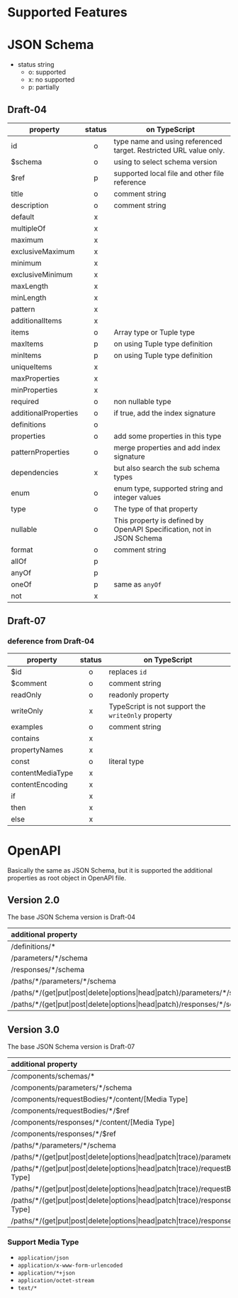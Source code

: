 Supported Features
=====

# JSON Schema

- status string
  - o: supported
  - x: no supported
  - p: partially

## Draft-04

|property|status|on TypeScript|
|--------|:----:|----|
|id|o|type name and using referenced target. Restricted URL value only.|
|$schema|o|using to select schema version|
|$ref|p|supported local file and other file reference|
|title|o|comment string|
|description|o|comment string|
|default|x||
|multipleOf|x||
|maximum|x||
|exclusiveMaximum|x||
|minimum|x||
|exclusiveMinimum|x||
|maxLength|x||
|minLength|x||
|pattern|x||
|additionalItems|x||
|items|o|Array type or Tuple type|
|maxItems|p|on using Tuple type definition|
|minItems|p|on using Tuple type definition|
|uniqueItems|x||
|maxProperties|x||
|minProperties|x||
|required|o|non nullable type|
|additionalProperties|o|if true, add the index signature|
|definitions|o||
|properties|o|add some properties in this type|
|patternProperties|o|merge properties and add index signature|
|dependencies|x|but also search the sub schema types|
|enum|o|enum type, supported string and integer values|
|type|o|The type of that property|
|nullable|o|This property is defined by OpenAPI Specification, not in JSON Schema|
|format|o|comment string|
|allOf|p||
|anyOf|p||
|oneOf|p|same as `anyOf`|
|not|x||

## Draft-07

### deference from Draft-04

|property|status|on TypeScript|
|--------|:----:|----|
|$id|o|replaces `id`|
|$comment|o|comment string|
|readOnly|o|readonly property|
|writeOnly|x|TypeScript is not support the `writeOnly` property|
|examples|o|comment string|
|contains|x||
|propertyNames|x||
|const|o|literal type|
|contentMediaType|x||
|contentEncoding|x||
|if|x||
|then|x||
|else|x||


# OpenAPI

Basically the same as JSON Schema, but it is supported the additional properties as root object in OpenAPI file.

## Version 2.0

The base JSON Schema version is Draft-04

|additional property|
|:------------------|
|/definitions/*|
|/parameters/*/schema|
|/responses/*/schema|
|/paths/\*/parameters/*/schema|
|/paths/\*/(get\|put\|post\|delete\|options\|head\|patch)/parameters/*/schema|
|/paths/\*/(get\|put\|post\|delete\|options\|head\|patch)/responses/*/schema|

## Version 3.0

The base JSON Schema version is Draft-07

|additional property|
|:------------------|
|/components/schemas/*|
|/components/parameters/*/schema|
|/components/requestBodies/*/content/[Media Type]|
|/components/requestBodies/*/$ref|
|/components/responses/*/content/[Media Type]|
|/components/responses/*/$ref|
|/paths/\*/parameters/*/schema|
|/paths/\*/(get\|put\|post\|delete\|options\|head\|patch\|trace)/parameters/*/schema|
|/paths/\*/(get\|put\|post\|delete\|options\|head\|patch\|trace)/requestBodies/*/content/[Media Type]|
|/paths/\*/(get\|put\|post\|delete\|options\|head\|patch\|trace)/requestBodies/*/$ref|
|/paths/\*/(get\|put\|post\|delete\|options\|head\|patch\|trace)/responses/*/content/[Media Type]|
|/paths/\*/(get\|put\|post\|delete\|options\|head\|patch\|trace)/responses/*/$ref|

### Support Media Type

- `application/json`
- `application/x-www-form-urlencoded`
- `application/*+json`
- `application/octet-stream`
- `text/*`
